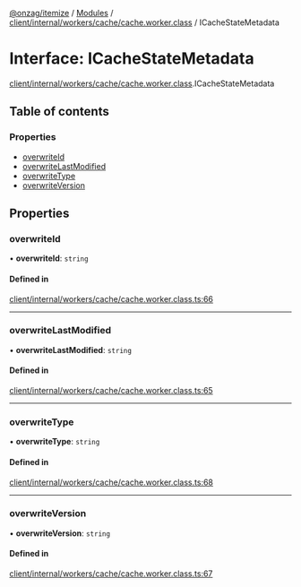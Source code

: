[@onzag/itemize](../README.md) / [Modules](../modules.md) / [client/internal/workers/cache/cache.worker.class](../modules/client_internal_workers_cache_cache_worker_class.md) / ICacheStateMetadata

# Interface: ICacheStateMetadata

[client/internal/workers/cache/cache.worker.class](../modules/client_internal_workers_cache_cache_worker_class.md).ICacheStateMetadata

## Table of contents

### Properties

- [overwriteId](client_internal_workers_cache_cache_worker_class.ICacheStateMetadata.md#overwriteid)
- [overwriteLastModified](client_internal_workers_cache_cache_worker_class.ICacheStateMetadata.md#overwritelastmodified)
- [overwriteType](client_internal_workers_cache_cache_worker_class.ICacheStateMetadata.md#overwritetype)
- [overwriteVersion](client_internal_workers_cache_cache_worker_class.ICacheStateMetadata.md#overwriteversion)

## Properties

### overwriteId

• **overwriteId**: `string`

#### Defined in

[client/internal/workers/cache/cache.worker.class.ts:66](https://github.com/onzag/itemize/blob/a24376ed/client/internal/workers/cache/cache.worker.class.ts#L66)

___

### overwriteLastModified

• **overwriteLastModified**: `string`

#### Defined in

[client/internal/workers/cache/cache.worker.class.ts:65](https://github.com/onzag/itemize/blob/a24376ed/client/internal/workers/cache/cache.worker.class.ts#L65)

___

### overwriteType

• **overwriteType**: `string`

#### Defined in

[client/internal/workers/cache/cache.worker.class.ts:68](https://github.com/onzag/itemize/blob/a24376ed/client/internal/workers/cache/cache.worker.class.ts#L68)

___

### overwriteVersion

• **overwriteVersion**: `string`

#### Defined in

[client/internal/workers/cache/cache.worker.class.ts:67](https://github.com/onzag/itemize/blob/a24376ed/client/internal/workers/cache/cache.worker.class.ts#L67)
